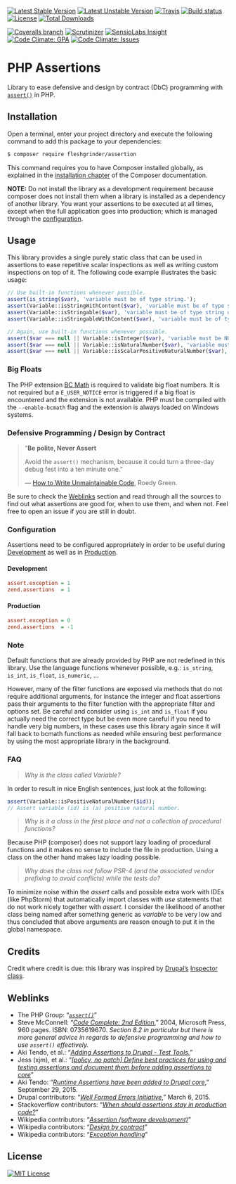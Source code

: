 [![Latest Stable Version](https://poser.pugx.org/fleshgrinder/assertion/v/stable)](https://packagist.org/packages/fleshgrinder/assertion)
[![Latest Unstable Version](https://poser.pugx.org/fleshgrinder/assertion/v/unstable)](https://packagist.org/packages/fleshgrinder/assertion)
[![Travis](https://img.shields.io/travis/Fleshgrinder/php-assertion.svg)](https://travis-ci.org/Fleshgrinder/php-assertion)
[![Build status](https://ci.appveyor.com/api/projects/status/dfyfacv59mpmmhdt/branch/master?svg=true)](https://ci.appveyor.com/project/Fleshgrinder/php-assertion/branch/master)
[![License](https://poser.pugx.org/fleshgrinder/assertion/license)](https://packagist.org/packages/fleshgrinder/assertion)
[![Total Downloads](https://poser.pugx.org/fleshgrinder/assertion/downloads)](https://packagist.org/packages/fleshgrinder/assertion)

[![Coveralls branch](https://img.shields.io/coveralls/Fleshgrinder/php-assertion/master.svg)](https://coveralls.io/github/Fleshgrinder/php-assertion)
[![Scrutinizer](https://img.shields.io/scrutinizer/g/Fleshgrinder/php-assertion.svg)](https://scrutinizer-ci.com/g/Fleshgrinder/php-assertion/)
[![SensioLabs Insight](https://img.shields.io/sensiolabs/i/61540e8e-2ca9-4102-bd43-3b9c5a0a38e2.svg)](https://insight.sensiolabs.com/projects/61540e8e-2ca9-4102-bd43-3b9c5a0a38e2)
[![Code Climate: GPA](https://img.shields.io/codeclimate/github/Fleshgrinder/php-assertion.svg)](https://codeclimate.com/github/Fleshgrinder/php-assertion)
[![Code Climate: Issues](https://img.shields.io/codeclimate/issues/github/Fleshgrinder/php-assertion.svg)](https://codeclimate.com/github/Fleshgrinder/php-assertion/issues)
# PHP Assertions
Library to ease defensive and design by contract (DbC) programming with
[`assert()`][assert] in PHP.

## Installation
Open a terminal, enter your project directory and execute the following command
to add this package to your dependencies:

```bash
$ composer require fleshgrinder/assertion
```

This command requires you to have Composer installed globally, as explained in
the [installation chapter][composer-intro] of the Composer documentation.

**NOTE:** Do not install the library as a development requirement because
composer does not install them when a library is installed as a dependency of
another library. You want your assertions to be executed at all times, except
when the full application goes into production; which is managed through the
[configuration](#configuration).

## Usage
This library provides a single purely static class that can be used in
assertions to ease repetitive scalar inspections as well as writing custom
inspections on top of it. The following code example illustrates the basic
usage:

```php
// Use built-in functions whenever possible.
assert(is_string($var), 'variable must be of type string.');
assert(Variable::isStringWithContent($var), 'variable must be of type string with content');
assert(Variable::isStringable($var), 'variable must be of type string or a convertible object');
assert(Variable::isStringableWithContent($var), 'variable must be of type string or a convertible object with content');

// Again, use built-in functions whenever possible.
assert($var === null || Variable::isInteger($var), 'variable must be NULL or an integer (ℤ)');
assert($var === null || Variable::isNaturalNumber($var), 'variable must be NULL or a natural number (ℕ₀)');
assert($var === null || Variable::isScalarPositiveNaturalNumber($var), 'variable must be NULL or a positive natural number (ℕ₁) of type int');
```

### Big Floats
The PHP extension [BC Math][bcmath] is required to validate big float numbers.
It is not required but a `E_USER_NOTICE` error is triggered if a big float is
encountered and the extension is not available. PHP must be compiled with the
`--enable-bcmath` flag and the extension is always loaded on Windows systems.

### Defensive Programming / Design by Contract
> “**Be polite, Never Assert**
>
> Avoid the `assert()` mechanism, because it could turn a three-day debug fest
> into a ten minute one.”
>
> — [How to Write Unmaintainable Code][unmaintain], Roedy Green.

Be sure to check the [Weblinks](#Weblinks) section and read through all the
sources to find out what assertions are good for, when to use them, and when
not. Feel free to open an issue if you are still in doubt.

### Configuration
Assertions need to be configured appropriately in order to be useful during
[Development](#Development) as well as in [Production](#Production).

#### Development
```ini
assert.exception = 1
zend.assertions  = 1
```

#### Production
```ini
assert.exception = 0
zend.assertions  = -1
```

### Note
Default functions that are already provided by PHP are not redefined in this
library. Use the language functions whenever possible, e.g.: `is_string`,
`is_int`, `is_float`, `is_numeric`, …

However, many of the filter functions are exposed via methods that do not
require additional arguments, for instance the integer and float assertions pass
their arguments to the filter function with the appropriate filter and options
set. Be careful and consider using `is_int` and `is_float` if you actually need
the correct type but be even more careful if you need to handle very big
numbers, in these cases use this library again since it will fall back to bcmath
functions as needed while ensuring best performance by using the most
appropriate library in the background.

### FAQ
> _Why is the class called Variable?_

In order to result in nice English sentences, just look at the following:

```php
assert(Variable::isPositiveNaturalNumber($id));
// Assert variable (id) is (a) positive natural number.
```

> _Why is it a class in the first place and not a collection of procedural
> functions?_

Because PHP (composer) does not support lazy loading of procedural functions and
it makes no sense to include the file in production. Using a class on the other
hand makes lazy loading possible.

> _Why does the class not follow PSR-4 (and the associated vendor prefixing to
> avoid conflicts) while the tests do?_

To minimize noise within the _assert_ calls and possible extra work with IDEs
(like PhpStorm) that automatically import classes with _use_ statements that do
not work nicely together with _assert_. I consider the likelihood of another
class being named after something generic as _variable_ to be very low and thus
concluded that above arguments are reason enough to put it in the global
namespace.

## Credits
Credit where credit is due: this library was inspired by [Drupal’s][drupal] 
[Inspector class][drupal-inspector].

## Weblinks
- The PHP Group: “[_`assert()`_](https://secure.php.net/assert)”
- Steve McConnell: “[_Code Complete: 2nd Edition_](http://www.stevemcconnell.com/cc.htm),”
  2004, Microsoft Press, 960 pages. ISBN: 0735619670. _Section 8.2 in particular
  but there is more general advice in regards to defensive programming and how
  to use `assert()` effectively._
- Aki Tendo, et al.: “[_Adding Assertions to Drupal - Test Tools._](https://www.drupal.org/node/2408013)”
- Jess (xjm), et al.: “[_[policy, no patch] Define best practices for using and testing assertions and document them before adding assertions to core_](https://www.drupal.org/node/2548671)”
- Aki Tendo: “[_Runtime Assertions have been added to Drupal core_](https://www.drupal.org/node/2569701),” September 29, 2015.
- Drupal contributors: “[_Well Formed Errors Initiative_](https://www.drupal.org/node/2412507),” March 6, 2015.
- Stackoverflow contributors: “[_When should assertions stay in production code?_](http://stackoverflow.com/questions/17732)”
- Wikipedia contributors: “[_Assertion (software development)_](https://en.wikipedia.org/wiki/Assertion_%28software_development%29)”
- Wikipedia contributors: “[_Design by contract_](https://en.wikipedia.org/wiki/Design_by_contract)”
- Wikipedia contributors: “[_Exception handling_](https://en.wikipedia.org/wiki/Exception_handling)”

## License
[![MIT License](https://upload.wikimedia.org/wikipedia/commons/thumb/c/c3/License_icon-mit.svg/48px-License_icon-mit.svg.png)](https://opensource.org/licenses/MIT)

[assert]: https://secure.php.net/assert
[composer-intro]: https://getcomposer.org/doc/00-intro.md
[bcmath]: https://secure.php.net/bcmath
[unmaintain]: https://thc.org/root/phun/unmaintain.html
[drupal]: https://www.drupal.org/
[drupal-inspector]: https://github.com/drupal/drupal/blob/8.0.x/core/lib/Drupal/Component/Assertion/Inspector.php

